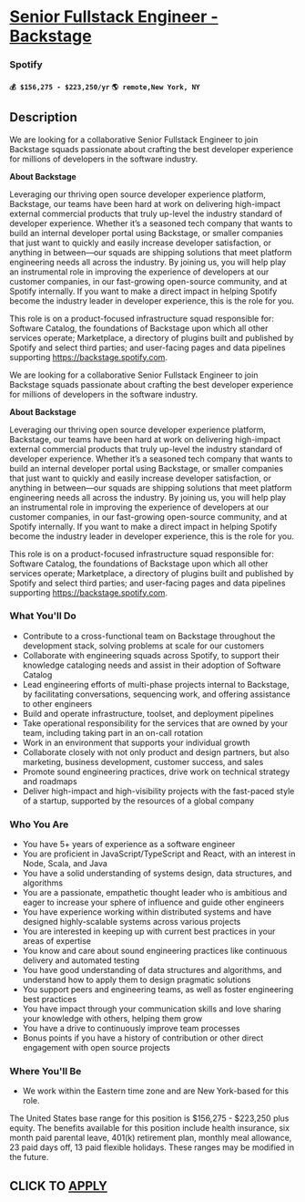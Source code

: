 # [Senior Fullstack Engineer - Backstage](https://www.remotewlb.com/apply/senior-fullstack-engineer-backstage)  
### Spotify  
#### `💰 $156,275 - $223,250/yr` `🌎 remote,New York, NY`  

## Description

We are looking for a collaborative Senior Fullstack Engineer to join Backstage squads passionate about crafting the best developer experience for millions of developers in the software industry.

  

 **About Backstage**

Leveraging our thriving open source developer experience platform, Backstage, our teams have been hard at work on delivering high-impact external commercial products that truly up-level the industry standard of developer experience. Whether it’s a seasoned tech company that wants to build an internal developer portal using Backstage, or smaller companies that just want to quickly and easily increase developer satisfaction, or anything in between—our squads are shipping solutions that meet platform engineering needs all across the industry. By joining us, you will help play an instrumental role in improving the experience of developers at our customer companies, in our fast-growing open-source community, and at Spotify internally. If you want to make a direct impact in helping Spotify become the industry leader in developer experience, this is the role for you.

  

  

This role is on a product-focused infrastructure squad responsible for: Software Catalog, the foundations of Backstage upon which all other services operate; Marketplace, a directory of plugins built and published by Spotify and select third parties; and user-facing pages and data pipelines supporting https://backstage.spotify.com.

  

We are looking for a collaborative Senior Fullstack Engineer to join Backstage squads passionate about crafting the best developer experience for millions of developers in the software industry.

  

 **About Backstage**

Leveraging our thriving open source developer experience platform, Backstage, our teams have been hard at work on delivering high-impact external commercial products that truly up-level the industry standard of developer experience. Whether it’s a seasoned tech company that wants to build an internal developer portal using Backstage, or smaller companies that just want to quickly and easily increase developer satisfaction, or anything in between—our squads are shipping solutions that meet platform engineering needs all across the industry. By joining us, you will help play an instrumental role in improving the experience of developers at our customer companies, in our fast-growing open-source community, and at Spotify internally. If you want to make a direct impact in helping Spotify become the industry leader in developer experience, this is the role for you.

  

  

This role is on a product-focused infrastructure squad responsible for: Software Catalog, the foundations of Backstage upon which all other services operate; Marketplace, a directory of plugins built and published by Spotify and select third parties; and user-facing pages and data pipelines supporting https://backstage.spotify.com.

  

### What You'll Do

* Contribute to a cross-functional team on Backstage throughout the development stack, solving problems at scale for our customers
* Collaborate with engineering squads across Spotify, to support their knowledge cataloging needs and assist in their adoption of Software Catalog
* Lead engineering efforts of multi-phase projects internal to Backstage, by facilitating conversations, sequencing work, and offering assistance to other engineers
* Build and operate infrastructure, toolset, and deployment pipelines
* Take operational responsibility for the services that are owned by your team, including taking part in an on-call rotation
* Work in an environment that supports your individual growth
* Collaborate closely with not only product and design partners, but also marketing, business development, customer success, and sales
* Promote sound engineering practices, drive work on technical strategy and roadmaps
* Deliver high-impact and high-visibility projects with the fast-paced style of a startup, supported by the resources of a global company

  

### Who You Are

* You have 5+ years of experience as a software engineer
* You are proficient in JavaScript/TypeScript and React, with an interest in Node, Scala, and Java
* You have a solid understanding of systems design, data structures, and algorithms
* You are a passionate, empathetic thought leader who is ambitious and eager to increase your sphere of influence and guide other engineers
* You have experience working within distributed systems and have designed highly-scalable systems across various projects
* You are interested in keeping up with current best practices in your areas of expertise
* You know and care about sound engineering practices like continuous delivery and automated testing
* You have good understanding of data structures and algorithms, and understand how to apply them to design pragmatic solutions
* You support peers and engineering teams, as well as foster engineering best practices
* You have impact through your communication skills and love sharing your knowledge with others, helping them grow
* You have a drive to continuously improve team processes
* Bonus points if you have a history of contribution or other direct engagement with open source projects

  

### Where You'll Be

* We work within the Eastern time zone and are New York-based for this role. 

  

The United States base range for this position is $156,275 - $223,250 plus equity. The benefits available for this position include health insurance, six month paid parental leave, 401(k) retirement plan, monthly meal allowance, 23 paid days off, 13 paid flexible holidays. These ranges may be modified in the future.

  
## CLICK TO [APPLY](https://www.remotewlb.com/apply/senior-fullstack-engineer-backstage)

